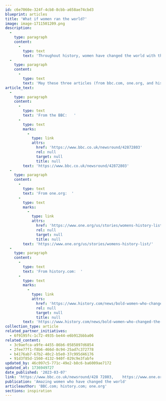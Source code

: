 ```yaml
---
id: c6e7060e-324f-4cb8-8cbb-a658ae74cbd3
blueprint: articles
title: 'What if women ran the world?'
image: image-1711501209.png
description:
  -
    type: paragraph
    content:
      -
        type: text
        text: 'Throughout history, women have changed the world with their strength, passion, kindness, humor, savvy, courage, maturity, generosity, and fierce determination to create a better future, so often in the face of hard and cruel resistance.'
  -
    type: paragraph
    content:
      -
        type: text
        text: 'May these three articles (from bbc.com, one.org, and history.com) remind us of some of the most inspirational women leaders and innovators over the last two centuries.  '
article_text:
  -
    type: paragraph
    content:
      -
        type: text
        text: 'From the BBC:   '
      -
        type: text
        marks:
          -
            type: link
            attrs:
              href: 'https://www.bbc.co.uk/newsround/42872803'
              rel: null
              target: null
              title: null
        text: 'https://www.bbc.co.uk/newsround/42872803'
  -
    type: paragraph
    content:
      -
        type: text
        text: 'From one.org:  '
      -
        type: text
        marks:
          -
            type: link
            attrs:
              href: 'https://www.one.org/us/stories/womens-history-list/'
              rel: null
              target: null
              title: null
        text: 'https://www.one.org/us/stories/womens-history-list/'
  -
    type: paragraph
    content:
      -
        type: text
        text: 'From history.com:  '
      -
        type: text
        marks:
          -
            type: link
            attrs:
              href: 'https://www.history.com/news/bold-women-who-changed-the-world'
              rel: null
              target: null
              title: null
        text: 'https://www.history.com/news/bold-women-who-changed-the-world'
collection_type: article
related_partner_initiatives:
  - 6f9195fc-1c72-4935-be44-e6b912bbba06
related_content:
  - 3c9aefca-a9fe-4455-86b6-0585897d6854
  - 2fee77f1-f8b6-466d-8c94-25ad7c372778
  - b4176ab7-67b2-40c2-b5e0-37c995d46176
  - 91d3f85d-1560-4132-940f-029c9e3fabfe
updated_by: 46c097c5-771c-49e2-b8c6-ba6009ae7172
updated_at: 1736949727
date_published: '2023-03-07'
link: 'https://www.bbc.co.uk/newsround/428 72803,    https://www.one.org/us/stories/womens-history-list/,  https://www.history.com/news/bold-women-who-changed-the-world.'
publication: 'Amazing women who have changed the world'
articleauthor: 'BBC.com; history.com; one.org'
sections: inspiration
---
```

